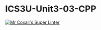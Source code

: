 # ICS3U-Unit3-03-CPP

[![Mr Coxall's Super Linter](https://github.com/joannesanthosh/ICS3U-Unit3-03-CPP/workflows/Mr%20Coxall's%20Super%20Linter/badge.svg)](https://github.com/joannesanthosh/ICS3U-Unit3-03-CPP/actions/)
